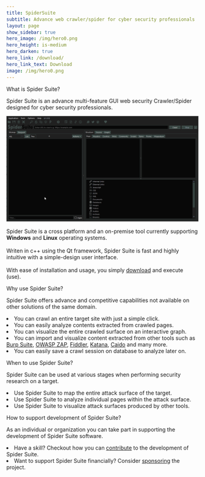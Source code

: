 ```yaml
---
title: SpiderSuite
subtitle: Advance web crawler/spider for cyber security professionals
layout: page
show_sidebar: true
hero_image: /img/hero0.png
hero_height: is-medium
hero_darken: true
hero_link: /download/
hero_link_text: Download
image: /img/hero0.png
---
```


<div class="box">
    <p class="title is-4">What is Spider Suite?</p>
    <div class="content">
    <p>
    Spider Suite is an advance multi-feature GUI web security Crawler/Spider designed for cyber security professionals.
    </p>
    <center><img src="/img/preview.gif"></center>
    <p>
    Spider Suite is a cross platform and an on-premise tool currently supporting <b>Windows</b> and <b>Linux</b> operating systems.<br> <br>
    Writen in c++ using the Qt framework, Spider Suite is fast and highly intuitive with a simple-design user interface.<br><br>
    With ease of installation and usage, you simply <a href="/download/">download</a> and execute (use).
    </p>
    </div>
</div>

<div class="box">
    <p class="title is-4">Why use Spider Suite?</p>
    <div class="content">
    <p>
    Spider Suite offers advance and competitive capabilities not available on other solutions of the same domain.
    <li> You can crawl an entire target site with just a simple click.</li>
    <li> You can easily analyze contents extracted from crawled pages.</li>
    <li> You can visualize the entire crawled surface on an interactive graph.</li>
    <li> You can import and visualize content extracted from other tools such as <a href="https://portswigger.net/burp">Burp Suite</a>, <a href="https://www.zaproxy.org/">OWASP ZAP</a>, <a href="https://www.telerik.com/fiddler">Fiddler</a>, <a href="https://github.com/projectdiscovery/katana">Katana</a>, <a href="https://caido.io/">Caido</a> and many more.</li>
    <li> You can easily save a crawl session on database to analyze later on.</li>
    </p>
    </div>
</div>

<div class="box">
    <p class="title is-4">When to use Spider Suite?</p>
    <div class="content">
    <p>
    Spider Suite can be used at various stages when performing security research on a target.
    <li> Use Spider Suite to map the entire attack surface of the target.</li>
    <li> Use Spider Suite to analyze individual pages within the attack surface.</li>
    <li> Use Spider Suite to visualize attack surfaces produced by other tools.</li>
    </p>
    </div>
</div>

<div class="box">
    <p class="title is-4">How to support development of Spider Suite?</p>
    <div class="content">
    <p>
    As an individual or organization you can take part in supporting the development of Spider Suite software.
    <li> Have a skill? Checkout how you can <a href="https://github.com/3nock/SpiderSuite/blob/main/CONTRIBUTING.md">contribute</a> to the development of Spider Suite.</li>
    <li> Want to support Spider Suite financially?  Consider <a href="/sponsor/">sponsoring</a> the project.</li>
    </p>
    </div>
</div>